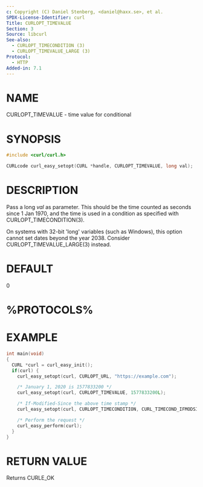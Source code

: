 ```yaml
---
c: Copyright (C) Daniel Stenberg, <daniel@haxx.se>, et al.
SPDX-License-Identifier: curl
Title: CURLOPT_TIMEVALUE
Section: 3
Source: libcurl
See-also:
  - CURLOPT_TIMECONDITION (3)
  - CURLOPT_TIMEVALUE_LARGE (3)
Protocol:
  - HTTP
Added-in: 7.1
---
```


# NAME

CURLOPT_TIMEVALUE - time value for conditional

# SYNOPSIS

~~~c
#include <curl/curl.h>

CURLcode curl_easy_setopt(CURL *handle, CURLOPT_TIMEVALUE, long val);
~~~

# DESCRIPTION

Pass a long *val* as parameter. This should be the time counted as seconds
since 1 Jan 1970, and the time is used in a condition as specified with
CURLOPT_TIMECONDITION(3).

On systems with 32-bit 'long' variables (such as Windows), this option cannot
set dates beyond the year 2038. Consider CURLOPT_TIMEVALUE_LARGE(3)
instead.

# DEFAULT

0

# %PROTOCOLS%

# EXAMPLE

~~~c
int main(void)
{
  CURL *curl = curl_easy_init();
  if(curl) {
    curl_easy_setopt(curl, CURLOPT_URL, "https://example.com");

    /* January 1, 2020 is 1577833200 */
    curl_easy_setopt(curl, CURLOPT_TIMEVALUE, 1577833200L);

    /* If-Modified-Since the above time stamp */
    curl_easy_setopt(curl, CURLOPT_TIMECONDITION, CURL_TIMECOND_IFMODSINCE);

    /* Perform the request */
    curl_easy_perform(curl);
  }
}
~~~

# RETURN VALUE

Returns CURLE_OK
